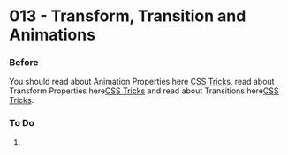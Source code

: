 # 013 - Transform, Transition and Animations

### Before 
You should read about Animation Properties here [CSS Tricks][1], read about Transform Properties here[CSS Tricks][2] and read about Transitions here[CSS Tricks][3].

### To Do

1. 


 [1]: https://css-tricks.com/almanac/properties/a/animation/
 [2]: https://css-tricks.com/almanac/properties/t/transform/
 [3]: https://css-tricks.com/using-multi-step-animations-transitions/
